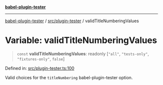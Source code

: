 [**babel-plugin-tester**](../../../README.md)

***

[babel-plugin-tester](../../../README.md) / [src/plugin-tester](../README.md) / validTitleNumberingValues

# Variable: validTitleNumberingValues

> `const` **validTitleNumberingValues**: readonly \[`"all"`, `"tests-only"`, `"fixtures-only"`, `false`\]

Defined in: [src/plugin-tester.ts:100](https://github.com/babel-utils/babel-plugin-tester/blob/4d4ff268cbd4a3f5ae326c51e5487f07121f5c9d/src/plugin-tester.ts#L100)

Valid choices for the `titleNumbering` babel-plugin-tester option.
